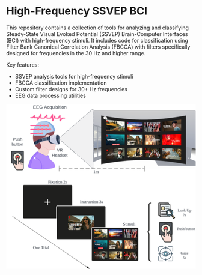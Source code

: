 # High-Frequency SSVEP BCI

This repository contains a collection of tools for analyzing and classifying Steady-State Visual Evoked Potential (SSVEP) Brain-Computer Interfaces (BCI) with high-frequency stimuli. It includes code for classification using Filter Bank Canonical Correlation Analysis (FBCCA) with filters specifically designed for frequencies in the 30 Hz and higher range.

Key features:
- SSVEP analysis tools for high-frequency stimuli
- FBCCA classification implementation
- Custom filter designs for 30+ Hz frequencies
- EEG data processing utilities


![Experiment Design](./images/Experiment%20Design_2.png)